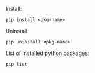 


Install:

```
pip install <pkg-name>
```


Uninstall:

```
pip uninstall <pkg-name>
```


List of installed python packages:

```
pip list
```

